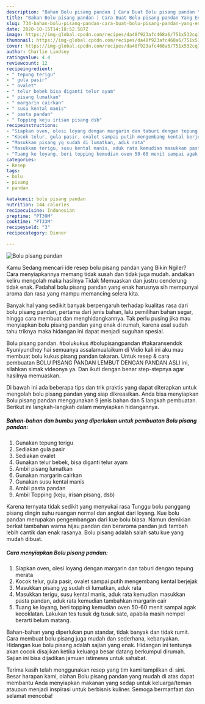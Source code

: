 ```yaml
---
description: "Bahan Bolu pisang pandan | Cara Buat Bolu pisang pandan Yang Enak dan Simpel"
title: "Bahan Bolu pisang pandan | Cara Buat Bolu pisang pandan Yang Enak dan Simpel"
slug: 734-bahan-bolu-pisang-pandan-cara-buat-bolu-pisang-pandan-yang-enak-dan-simpel
date: 2020-10-15T14:18:52.587Z
image: https://img-global.cpcdn.com/recipes/da48f923afc468a6/751x532cq70/bolu-pisang-pandan-foto-resep-utama.jpg
thumbnail: https://img-global.cpcdn.com/recipes/da48f923afc468a6/751x532cq70/bolu-pisang-pandan-foto-resep-utama.jpg
cover: https://img-global.cpcdn.com/recipes/da48f923afc468a6/751x532cq70/bolu-pisang-pandan-foto-resep-utama.jpg
author: Charlie Lindsey
ratingvalue: 4.4
reviewcount: 12
recipeingredient:
- " tepung terigu"
- " gula pasir"
- " ovalet"
- " telur bebek bisa diganti telur ayam"
- " pisang lumatkan"
- " margarin cairkan"
- " susu kental manis"
- " pasta pandan"
- " Topping keju irisan pisang dsb"
recipeinstructions:
- "Siapkan oven, olesi loyang dengan margarin dan taburi dengan tepung merata"
- "Kocok telur, gula pasir, ovalet sampai putih mengembang kental berjejak"
- "Masukkan pisang yg sudah di lumatkan, aduk rata"
- "Masukkan terigu, susu kental manis, aduk rata kemudian masukkan pasta pandan, aduk rata kemudian tambahkan margarin cair"
- "Tuang ke loyang, beri topping kemudian oven 50-60 menit sampai agak kecoklatan. Lakukan tes tusuk dg tusuk sate, apabila masih nempel berarti belum matang."
categories:
- Resep
tags:
- bolu
- pisang
- pandan

katakunci: bolu pisang pandan 
nutrition: 144 calories
recipecuisine: Indonesian
preptime: "PT39M"
cooktime: "PT33M"
recipeyield: "3"
recipecategory: Dinner

---
```



![Bolu pisang pandan](https://img-global.cpcdn.com/recipes/da48f923afc468a6/751x532cq70/bolu-pisang-pandan-foto-resep-utama.jpg)

Kamu Sedang mencari ide resep bolu pisang pandan yang Bikin Ngiler? Cara menyiapkannya memang tidak susah dan tidak juga mudah. andaikan keliru mengolah maka hasilnya Tidak Memuaskan dan justru cenderung tidak enak. Padahal bolu pisang pandan yang enak harusnya sih mempunyai aroma dan rasa yang mampu memancing selera kita.

Banyak hal yang sedikit banyak berpengaruh terhadap kualitas rasa dari bolu pisang pandan, pertama dari jenis bahan, lalu pemilihan bahan segar, hingga cara membuat dan menghidangkannya. Tak perlu pusing jika mau menyiapkan bolu pisang pandan yang enak di rumah, karena asal sudah tahu triknya maka hidangan ini dapat menjadi suguhan spesial.

Bolu pisang pandan. #bolukukus #bolupisangpandan #takaransendok #yuniyundhey hai semuanya assalamualaikum di Vidio kali ini aku mau membuat bolu kukus pisang pandan takaran. Untuk resep &amp; cara pembuatan BOLU PISANG PANDAN LEMBUT DENGAN PANDAN ASLI ini, silahkan simak videonya ya. Dan ikuti dengan benar step-stepnya agar hasilnya memuaskan.


Di bawah ini ada beberapa tips dan trik praktis yang dapat diterapkan untuk mengolah bolu pisang pandan yang siap dikreasikan. Anda bisa menyiapkan Bolu pisang pandan menggunakan 9 jenis bahan dan 5 langkah pembuatan. Berikut ini langkah-langkah dalam menyiapkan hidangannya.

<!--inarticleads1-->

##### Bahan-bahan dan bumbu yang diperlukan untuk pembuatan Bolu pisang pandan:

1. Gunakan  tepung terigu
1. Sediakan  gula pasir
1. Sediakan  ovalet
1. Gunakan  telur bebek, bisa diganti telur ayam
1. Ambil  pisang lumatkan
1. Gunakan  margarin cairkan
1. Gunakan  susu kental manis
1. Ambil  pasta pandan
1. Ambil  Topping (keju, irisan pisang, dsb)


Karena ternyata tidak sedikit yang menyukai rasa Tunggu bolu panggang pisang dingin suhu ruangan normal dan angkat dari loyang. Kue bolu pandan merupakan pengembangan dari kue bolu biasa. Namun demikian berkat tambahan warna hijau pandan dan beraroma pandan jadi tambah lebih cantik dan enak rasanya. Bolu pisang adalah salah satu kue yang mudah dibuat. 

<!--inarticleads2-->

##### Cara menyiapkan Bolu pisang pandan:

1. Siapkan oven, olesi loyang dengan margarin dan taburi dengan tepung merata
1. Kocok telur, gula pasir, ovalet sampai putih mengembang kental berjejak
1. Masukkan pisang yg sudah di lumatkan, aduk rata
1. Masukkan terigu, susu kental manis, aduk rata kemudian masukkan pasta pandan, aduk rata kemudian tambahkan margarin cair
1. Tuang ke loyang, beri topping kemudian oven 50-60 menit sampai agak kecoklatan. Lakukan tes tusuk dg tusuk sate, apabila masih nempel berarti belum matang.


Bahan-bahan yang diperlukan pun standar, tidak banyak dan tidak rumit. Cara membuat bolu pisang juga mudah dan sederhana, kebanyakan. Hidangan kue bolu pisang adalah sajian yang enak. Hidangan ini tentunya akan cocok disajikan ketika keluarga besar datang berkumpul dirumah. Sajian ini bisa dijadikan jamuan istimewa untuk sahabat. 

Terima kasih telah menggunakan resep yang tim kami tampilkan di sini. Besar harapan kami, olahan Bolu pisang pandan yang mudah di atas dapat membantu Anda menyiapkan makanan yang sedap untuk keluarga/teman ataupun menjadi inspirasi untuk berbisnis kuliner. Semoga bermanfaat dan selamat mencoba!
